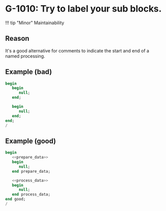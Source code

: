 # G-1010: Try to label your sub blocks.

!!! tip "Minor"
    Maintainability

## Reason

It's a good alternative for comments to indicate the start and end of a named processing.

## Example (bad)

``` sql hl_lines="2 4 6 8"
begin
   begin
      null;
   end;

   begin
      null;
   end;
end;
/
```

## Example (good)

``` sql hl_lines="2 5 7 10"
begin
   <<prepare_data>>
   begin
      null;
   end prepare_data;

   <<process_data>>
   begin
      null;
   end process_data;
end good;
/
```